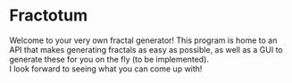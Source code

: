 <h1>Fractotum</h1>

<p>
Welcome to your very own fractal generator! This program is home to an API that makes generating fractals as easy as possible, as well as a GUI to generate these for 
you on the fly (to be implemented).<br>
I look forward to seeing what you can come up with!
</p>
